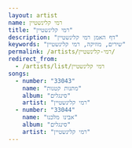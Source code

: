 ```yaml
---
layout: artist
name: רמי קלינשטיין
title: "רמי קלינשטיין"
description: "דף האמן רמי קלינשטיין"
keywords: "שירים, מוזיקה, רמי קלינשטיין"
permalink: /artists/רמי-קלינשטיין/
redirect_from:
  - /artists/list/רמי קלינשטיין
songs:
  - number: "33043"
    name: "מתנות קטנות"
    album: "סינגלים"
    artist: "רמי קלינשטיין"
  - number: "33044"
    name: "אבינו מלכנו"
    album: "סינגלים"
    artist: "רמי קלינשטיין"
---
```

